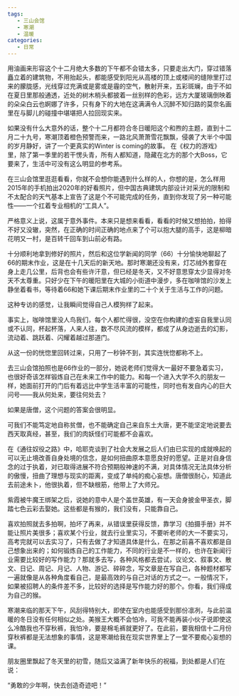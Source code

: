 ```yaml
---
tags:
   - 三山会馆
   - 寒潮
   - 温暖
categories:
   - 日常
---
```



用油画来形容这个十二月绝大多数的下午都不会错太多，只要走出大门，穿过错落矗立着的建筑物，不用抬起头，都能感受到阳光从高楼的顶上或楼间的缝隙里打过来的朦胧感，光线穿过充满或是雾或是霾的空气，散射开来，五彩斑斓，由于不如在夏日里那般通透，近处的树木梢头都披着一丝别样的色彩，远方大厦玻璃倒映着的朵朵白云也婀娜了许多，只有身下的大地在这满满令人沉醉不知归路的莫奈名画里在与脚儿的碰撞中堪堪把人拉回现实来。

如果没有什么大意外的话，整个十二月都符合冬日暖阳这个和煦的主题，直到十二月二十九号，寒潮顶着橙色预警而来，一路北风萧萧雪花飘飘，侵袭了大半个中国的岁月静好，讲了一个更真实的Winter is coming的故事。 在《权力的游戏》里，除了第一季里的若干愣头青，所有人都知道，隐藏在北方的那个大Boss，它要来了，生活中可没有这么明显的参考系。

在三山会馆里逛逛看看，你就不会想你能遇到什么样的人，你想的是，怎么样用2015年的手机拍出2020年的好看照片，但中国古典建筑内部设计对采光的限制和不太配合的天气基本上宣告了这是个不可能完成的任务，直到你发现了另一种可能性——一个扛着专业相机的“工具人”。

严格意义上说，这属于意外事件。本来只是想来看看，看看的时候又想拍拍，拍得不好又没辙，突然，在正确的时间正确的地点来了个可以抱大腿的高手，这是柳暗花明又一村，是百转千回车到山前必有路。

十分顺利地拿到修好的照片，然后和这位学新闻的同学（66）十分愉快地聊起了66的期末作业，这是在十几天后的新天地。那时寒潮还没有来，灯芯绒外套穿在身上走几公里，后背也会有些许汗意，但已经是冬天，又不好意思穿太少显得对冬天不太尊重。只好少在下午的暖阳里在大城的小街道中漫步，多在咖啡馆的沙发上静坐着看书，等待着66和她下课后期末作业里的二十个关于生活与工作的问题。

这种专访的感觉，让我瞬间觉得自己人模狗样了起来。

事实上，咖啡馆里没人鸟我们，每个人都忙得很，没空在你构建的虚妄自我里认同或不认同，杯起杯落，人来人往，数不尽风流的模样，都成了从身边逝去的幻影，流动着、跳跃着、闪耀着越过那道门。

从这一份的恍惚里回转过来，只用了一秒钟不到，其实连恍惚都称不上。

去三山会馆拍照也是66作业的一部分，她说老师们觉得大一最好不要急着实习，也很好奇该怎样锻炼自己在未来工作中的能力。和每一个进入大学不久的朋友一样，她面前打开的门后有着远比中学生活丰富的可能性，同时也有发自内心的巨大问号——我从何处来，要往何处去？

如果是唐僧，这个问题的答案会很明显。

可我们不能笃定地自称贫僧，也不能确定自己来自东土大唐，更不能坚定地说要去西天取真经，甚至，我们的肉妖怪们可能都不会喜欢。

在《通往奴役之路》中，哈耶克谈到了社会大发展之后人们由已实现的成就唤起的可以无止境改善自身处境的信念，是如何扭曲原本意愿良好的愿望。正是对自身信念的过于执着，对已取得进展不符合预期般神速的不满，对具体情况无法具体分析的傲慢，扭曲了理想与现实的距离，变成了单纯的痴心妄想。唐僧很耐心，知道此去前途未卜，他很执着，但不缺根筋，他带上了大师兄。

紫霞被牛魔王绑架之后，说她的意中人是个盖世英雄，有一天会身披金甲圣衣，脚踏七色云彩去娶她。这些都是有猴的，我们没有，只能靠自己。

喜欢拍照就去多拍啊，拍坏了再来，从错误里获得反馈，靠学习《拍摄手册》并不能让照片美很多；喜欢某个行业，就去行业里实习，不要听老师的大一不要实习，高考完就可以去实习了，只有去做了才知道具体是什么，在那之前喜不喜欢都是自己想象出来的；如何锻炼自己的工作能力，不同的行业是不一样的，也许在新闻行业需要比较好的写作能力？那就多去写，各种风格都去尝试，议论文、叙事文、散文、日记、周记、月记、人物、游记、碎碎念，写文章是在写自己，各种题材都写一遍就像是从各种角度看自己，是最高效的与自己对话的方式之一。一般情况下，如果被招聘人的条件差不多，比较好的选择是写作能力好的那个。你看，我们得成为自己的猴。

寒潮来临的那天下午，风刮得特别大，即使在室内也能感受到那份凛冽，与此前温暖的冬日没有任何相似之处。美猴王大概不会怕冷，可我不能再装小伙子说即使这么冷酷我也不穿秋裤，我怕冷，要是棉毛裤就更好了。在此前，要我相信十二月份穿秋裤都是无法想象的事情，这是寒潮给我在现实世界里上了一堂不要痴心妄想的课。

朋友圈里飘起了冬天里的初雪，随后又溢满了新年快乐的祝福，到处都是人们在说：

“勇敢的少年啊，快去创造奇迹吧！”

